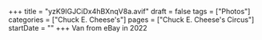 +++
title = "yzK9IGJCiDx4hBXnqV8a.avif"
draft = false
tags = ["Photos"]
categories = ["Chuck E. Cheese's"]
pages = ["Chuck E. Cheese's Circus"]
startDate = ""
+++
Van from eBay in 2022

